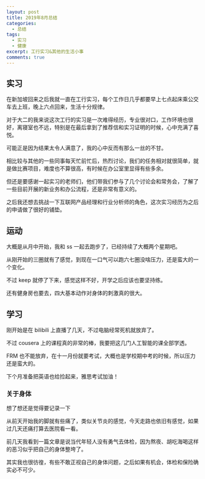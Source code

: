 ```yaml
---
layout: post
title: 2019年8月总结
categories: 
  - 总结
tags:
  - 实习
  - 健康
excerpt: 工行实习&其他的生活小事
comments: true
---
```


## 实习

在新加坡回来之后我就一直在工行实习，每个工作日几乎都要早上七点起床乘公交车去上班，晚上六点回来，生活十分规律。

对于大二的我来说这次工行的实习是一次难得经历，专业很对口，工作环境也很好，离寝室也不远，特别是在最后拿到了推荐信和实习证明的时候，心中充满了喜悦。

可能正是因为结果太令人满意了，我的心中反而有那么一丝的不甘。

相比较与其他的一些同事每天忙前忙后，热烈讨论，我们的任务相对就很简单，就是做比赛项目，难度也不算很高，有时候在办公室里显得有些多余。

但还是要感谢一起实习的老师们，他们带我们参与了几个讨论会和常务会，了解了一些目前开展的新业务和办公流程，还是非常有意义的。

之后我还想去挑战一下互联网产品经理和行业分析师的角色，这次实习经历为之后的申请做了很好的铺垫。

## 运动

大概是从月中开始，我和 ss 一起去跑步了，已经持续了大概两个星期吧。

从刚开始的三圈就有了感觉，到现在一口气可以跑六七圈没啥压力，还是蛮大的一个变化。

不过 keep 就停了下来，感觉这样不好，开学之后应该也要坚持练。

还有健身房也要去，四大基本动作对身体的刺激真的很大。

## 学习

刚开始是在 bilibili 上直播了几天，不过电脑经常死机就放弃了。

不过 cousera 上的课程真的非常的棒，我要把这几门人工智能的课全部学透。

FRM 也不能放弃，在十一月份就要考试，大概也是学校期中考的时候，所以压力还是蛮大的。

下个月准备把英语也给捡起来，雅思考试加油！

### 关于身体

想了想还是觉得要记录一下

从前天开始我的脚就有些痛了，类似关节炎的感觉，今天走路也依旧有感觉，如果过几天还痛打算去医院看一看。

前几天我看到一篇文章是说当代年轻人没有勇气去体检，因为熬夜、胡吃海喝这样的恶习似乎把自己的身体整垮了。

其实我也很彷徨，有些不敢正视自己的身体问题，之后如果有机会，体检和保险确实必不可少。


